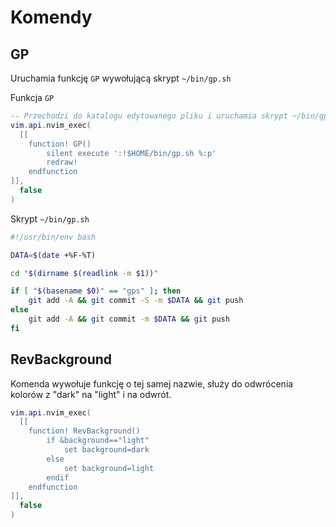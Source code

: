 # Komendy

## GP

Uruchamia funkcję `GP` wywołującą skrypt `~/bin/gp.sh`

Funkcja `GP`

```lua
-- Przechodzi do katalogu edytowanego pliku i uruchamia skrypt ~/bin/gp.sh
vim.api.nvim_exec(
  [[
    function! GP()
        silent execute ':!$HOME/bin/gp.sh %:p'
        redraw!
    endfunction
]],
  false
)
```

Skrypt `~/bin/gp.sh`

```bash
#!/usr/bin/env bash

DATA=$(date +%F-%T)

cd "$(dirname $(readlink -m $1))"

if [ "$(basename $0)" == "gps" ]; then
    git add -A && git commit -S -m $DATA && git push
else
    git add -A && git commit -m $DATA && git push
fi
```

## RevBackground

Komenda wywołuje funkcję o tej samej nazwie, służy do odwrócenia kolorów z "dark" na "light" i na odwrót.

```lua
vim.api.nvim_exec(
  [[
    function! RevBackground()
        if &background=="light"
            set background=dark
        else
            set background=light
        endif
    endfunction
]],
  false
)
```
